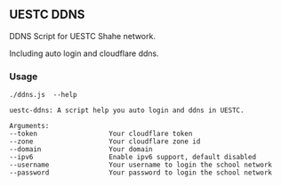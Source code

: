 ## UESTC DDNS

DDNS Script for UESTC Shahe network.

Including auto login and cloudflare ddns.

### Usage

``` shell script
./ddns.js  --help
 
uestc-ddns: A script help you auto login and ddns in UESTC.

Arguments:
--token                  Your cloudflare token
--zone                   Your cloudflare zone id
--domain                 Your domain
--ipv6                   Enable ipv6 support, default disabled
--username               Your username to login the school network
--password               Your password to login the school network
```


